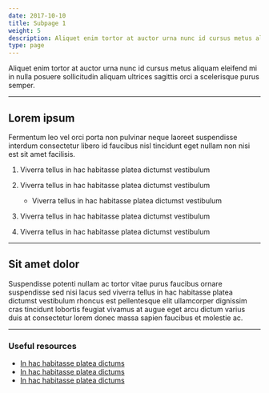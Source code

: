 ```yaml
---
date: 2017-10-10
title: Subpage 1
weight: 5
description: Aliquet enim tortor at auctor urna nunc id cursus metus aliquam eleifend mi in nulla posuere sollicitudin aliquam ultrices sagittis orci a scelerisque purus semper.
type: page
---
```


<p class="lead">Aliquet enim tortor at auctor urna nunc id cursus metus aliquam eleifend mi in nulla posuere sollicitudin aliquam ultrices sagittis orci a scelerisque purus semper.</p>

------

## Lorem ipsum

Fermentum leo vel orci porta non pulvinar neque laoreet suspendisse interdum consectetur libero id faucibus nisl tincidunt eget nullam non nisi est sit amet facilisis.

1. Viverra tellus in hac habitasse platea dictumst vestibulum

2. Viverra tellus in hac habitasse platea dictumst vestibulum
	- Viverra tellus in hac habitasse platea dictumst vestibulum

3. Viverra tellus in hac habitasse platea dictumst vestibulum

4. Viverra tellus in hac habitasse platea dictumst vestibulum

---

## Sit amet dolor

Suspendisse potenti nullam ac tortor vitae purus faucibus ornare suspendisse sed nisi lacus sed viverra tellus in hac habitasse platea dictumst vestibulum rhoncus est pellentesque elit ullamcorper dignissim cras tincidunt lobortis feugiat vivamus at augue eget arcu dictum varius duis at consectetur lorem donec massa sapien faucibus et molestie ac.

---

### Useful resources <a id="footnote1"></a>

- [In hac habitasse platea dictums](#)
- [In hac habitasse platea dictums](#)
- [In hac habitasse platea dictums](#)
